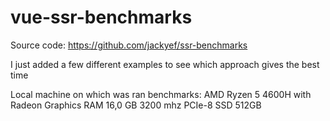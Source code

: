 # vue-ssr-benchmarks

Source code: https://github.com/jackyef/ssr-benchmarks

I just added a few different examples to see which approach gives the best time

Local machine on which was ran benchmarks:
	AMD Ryzen 5 4600H with Radeon Graphics
	RAM 16,0 GB 3200 mhz
	PCIe-8 SSD 512GB
